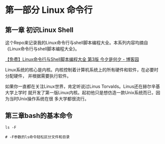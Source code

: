 
# 第一部分 Linux 命令行

## 第一章 初识Linux Shell

这个Repo来记录我的Linux命令行与shell脚本编程大全。本系列内容均摘自《Linux命令行与shell脚本编程大全》。

[【免费】Linux命令行与Shell脚本编程大全 第3版 今夕是何夕 - 博客园](https://www.cnblogs.com/lixiaoxu/p/7590237.html)


Linux系统的核心是内核。内核控制着计算机系统上的所有硬件和软件，在必要时分配硬件，
并根据需要执行软件。

如果你一直都在关注Linux世界，肯定听说过Linus Torvalds。Linus还在赫尔辛基大学上学时
就开发了第一版Linux内核。起初他只是想仿造一款Unix系统而已，因为当时Unix操作系统在很
多大学都很流行。

## 第三章bash的基本命令

```
ls -F

# -F参数的ls命令轻松区分文件和目录

```


